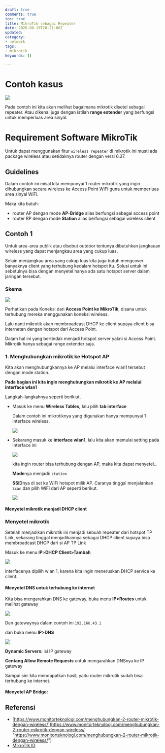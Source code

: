 ```yaml
---
draft: true
comments: true
toc: true
title: MikroTik sebagai Repeater
date: 2020-08-19T20:21:00Z
updated: 
category:
- network
tags:
- mikrotik
keywords: []

---
```

# Contoh kasus

![](/images/screenshot-from-2020-08-20-15-09-51.png)

Pada contoh ini kita akan melihat bagaimana mikrotik disetel sebagai repeater. Atau dikenal juga dengan istilah **range extender** yang berfungsi untuk memperluas area sinyal.

# Requirement Software MikroTik

Untuk dapat menggunakan fitur `wireless repeater` di mikrotik ini musti ada package wireless atau setidaknya router dengan versi 6.37.

## Guidelines

Dalam contoh ini misal kita mempunyai 1 router mikrotik yang ingin dihubungkan secara wireless ke Access Point WiFi guna untuk memperluas area sinyal WiFi.

Maka kita butuh:

* router AP dengan mode **AP-Bridge** alias berfungsi sebagai access point
* router RP dengan mode **Station** alias berfungsi sebagai wireless client

## Contoh 1

Untuk area-area publik atau disebut outdoor tentunya dibutuhkan jangkauan wireless yang dapat menjangkau area yang cukup luas.

Selain menjangkau area yang cukup luas kita juga butuh mengcover banyaknya client yang terhubung kedalam hotspot itu. Solusi untuk ini sebetulnya bisa dengan menyetel hanya ada satu hotspot server dalam jaringan tersebut.

### Skema

![](/images/untitled-document.jpg)

Perhatikan pada Koneksi dari **Access Point ke MikroTik**, disana untuk terhubung mereka menggunakan koneksi wireless. 

Lalu nanti mikrotik akan membroadcast DHCP ke client supaya client bisa internetan dengan hotspot dari Access Point.

Dalam hal ini yang bertindak menjadi hotspot server yakni si Access Point. Mikrotik hanya sebagai range extender saja.

### 1. Menghubungkan mikrotik ke Hotspot AP

Kita akan menghubungkannya ke AP melalui interface wlan1 tersebut dengan mode station. 

**Pada bagian ini kita ingin menghubungkan mikrotik ke AP melalui interface wlan1**

Langkah-langkahnya seperti berikiut.

* Masuk ke menu **Wireless Tables,** lalu pilih **tab interface**

  Dalam contoh ini mikrotiknya yang digunakan hanya mempunyai 1 interface wireless. 

  ![](/images/screenshot-from-2020-08-20-17-03-13.png)
* Sekarang masuk ke **interface wlan1**, lalu kita akan memulai setting pada interface ini

  ![](/images/screenshot-from-2020-08-20-17-23-16.png)

  kita ingin router bisa terhubung dengan AP, maka kita dapat menyetel...

  **Mode**nya menjadi: `station`

  **SSID**nya di set ke WiFi hotspot milik AP. Caranya tinggal menjalankan `Scan` dan pilih WiFi dari AP seperti berikut.

  ![](/images/screenshot-from-2020-08-20-17-06-20.png)

#### Menyetel mikrotik menjadi DHCP client

### Menyetel mikrotik 

Setelah menjadikan mikrotik ini menjadi sebuah repeater dari hotspot TP Link, sekarang tinggal menjadikannya sebagai DHCP client supaya bisa membroadcast DHCP dari si AP TP Link

Masuk ke menu **IP**>**DHCP Client>Tambah**

![](/images/screenshot-from-2020-08-20-17-32-13.png)

interfacenya dipilih wlan 1, karena kita ingin meneruskan DHCP service ke client.

#### Menyetel DNS untuk terhubung ke internet

Kita bisa mengarahkan DNS ke gateway, buka menu **IP>Routes** untuk melihat gateway

![](/images/screenshot-from-2020-08-20-17-40-33.png)

Dan gatewaynya dalam contoh ini `192.168.43.1`

dan buka menu **IP>DNS**

![](/images/screenshot-from-2020-08-20-17-38-16.png)

**Dynamic Servers**: isi IP gateway

**Centang Allow Remote Requests** untuk mengarahkan DNSnya ke IP gateway

Sampai sini kita mendapatkan hasil, yaitu router mikrotik sudah bisa terhubung ke internet.

#### Menyetel AP Bridge:

## Referensi

* [https://www.monitorteknologi.com/menghubungkan-2-router-mikrotik-dengan-wireless/](https://www.monitorteknologi.com/menghubungkan-2-router-mikrotik-dengan-wireless/ "https://www.monitorteknologi.com/menghubungkan-2-router-mikrotik-dengan-wireless/")
* [MikroTIk ID](http://www.mikrotik.co.id/artikel_lihat.php?id=47#:\~:text=Mode%20WDS-Slave,menggunakan%201%20card%20wireless%20card. "MikroTik ID")